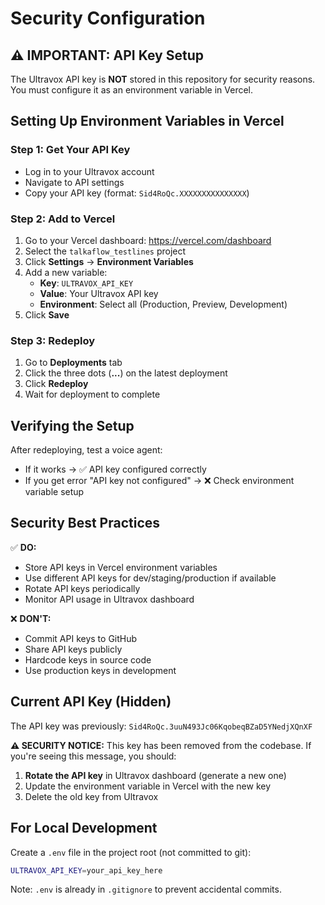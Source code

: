 # Security Configuration

## ⚠️ IMPORTANT: API Key Setup

The Ultravox API key is **NOT** stored in this repository for security reasons. You must configure it as an environment variable in Vercel.

## Setting Up Environment Variables in Vercel

### Step 1: Get Your API Key
- Log in to your Ultravox account
- Navigate to API settings
- Copy your API key (format: `Sid4RoQc.XXXXXXXXXXXXXXX`)

### Step 2: Add to Vercel
1. Go to your Vercel dashboard: https://vercel.com/dashboard
2. Select the `talkaflow_testlines` project
3. Click **Settings** → **Environment Variables**
4. Add a new variable:
   - **Key**: `ULTRAVOX_API_KEY`
   - **Value**: Your Ultravox API key
   - **Environment**: Select all (Production, Preview, Development)
5. Click **Save**

### Step 3: Redeploy
1. Go to **Deployments** tab
2. Click the three dots (**...**) on the latest deployment
3. Click **Redeploy**
4. Wait for deployment to complete

## Verifying the Setup

After redeploying, test a voice agent:
- If it works → ✅ API key configured correctly
- If you get error "API key not configured" → ❌ Check environment variable setup

## Security Best Practices

✅ **DO:**
- Store API keys in Vercel environment variables
- Use different API keys for dev/staging/production if available
- Rotate API keys periodically
- Monitor API usage in Ultravox dashboard

❌ **DON'T:**
- Commit API keys to GitHub
- Share API keys publicly
- Hardcode keys in source code
- Use production keys in development

## Current API Key (Hidden)

The API key was previously: `Sid4RoQc.3uuN493Jc06KqobeqBZaD5YNedjXQnXF`

**⚠️ SECURITY NOTICE:** This key has been removed from the codebase. If you're seeing this message, you should:
1. **Rotate the API key** in Ultravox dashboard (generate a new one)
2. Update the environment variable in Vercel with the new key
3. Delete the old key from Ultravox

## For Local Development

Create a `.env` file in the project root (not committed to git):

```bash
ULTRAVOX_API_KEY=your_api_key_here
```

Note: `.env` is already in `.gitignore` to prevent accidental commits.

